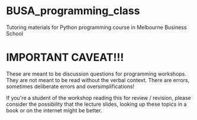 # BUSA_programming_class
Tutoring materials for Python programming course in Melbourne Business School


# IMPORTANT CAVEAT!!!
These are meant to be discussion questions for programming workshops. They are not meant to be read without the verbal context. There are errors, sometimes deliberate errors and oversimplifications! 

If you're a student of the workshop reading this for review / revision, please consider the possibility that the lecture slides, looking up these topics in a book or on the internet might be better.
